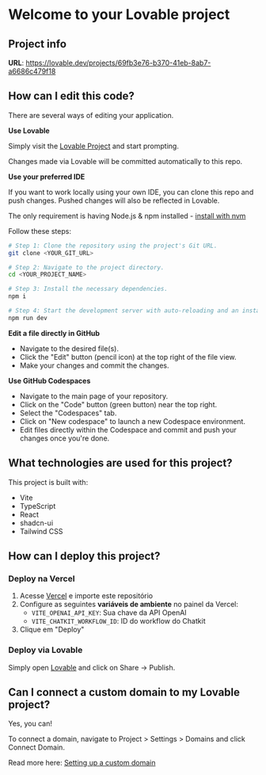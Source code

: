 # Welcome to your Lovable project

## Project info

**URL**: https://lovable.dev/projects/69fb3e76-b370-41eb-8ab7-a6686c479f18

## How can I edit this code?

There are several ways of editing your application.

**Use Lovable**

Simply visit the [Lovable Project](https://lovable.dev/projects/69fb3e76-b370-41eb-8ab7-a6686c479f18) and start prompting.

Changes made via Lovable will be committed automatically to this repo.

**Use your preferred IDE**

If you want to work locally using your own IDE, you can clone this repo and push changes. Pushed changes will also be reflected in Lovable.

The only requirement is having Node.js & npm installed - [install with nvm](https://github.com/nvm-sh/nvm#installing-and-updating)

Follow these steps:

```sh
# Step 1: Clone the repository using the project's Git URL.
git clone <YOUR_GIT_URL>

# Step 2: Navigate to the project directory.
cd <YOUR_PROJECT_NAME>

# Step 3: Install the necessary dependencies.
npm i

# Step 4: Start the development server with auto-reloading and an instant preview.
npm run dev
```

**Edit a file directly in GitHub**

- Navigate to the desired file(s).
- Click the "Edit" button (pencil icon) at the top right of the file view.
- Make your changes and commit the changes.

**Use GitHub Codespaces**

- Navigate to the main page of your repository.
- Click on the "Code" button (green button) near the top right.
- Select the "Codespaces" tab.
- Click on "New codespace" to launch a new Codespace environment.
- Edit files directly within the Codespace and commit and push your changes once you're done.

## What technologies are used for this project?

This project is built with:

- Vite
- TypeScript
- React
- shadcn-ui
- Tailwind CSS

## How can I deploy this project?

### Deploy na Vercel

1. Acesse [Vercel](https://vercel.com) e importe este repositório
2. Configure as seguintes **variáveis de ambiente** no painel da Vercel:
   - `VITE_OPENAI_API_KEY`: Sua chave da API OpenAI
   - `VITE_CHATKIT_WORKFLOW_ID`: ID do workflow do Chatkit
3. Clique em "Deploy"

### Deploy via Lovable

Simply open [Lovable](https://lovable.dev/projects/69fb3e76-b370-41eb-8ab7-a6686c479f18) and click on Share -> Publish.

## Can I connect a custom domain to my Lovable project?

Yes, you can!

To connect a domain, navigate to Project > Settings > Domains and click Connect Domain.

Read more here: [Setting up a custom domain](https://docs.lovable.dev/tips-tricks/custom-domain#step-by-step-guide)
